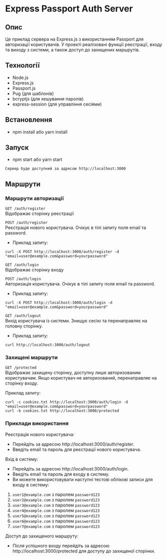 # Express Passport Auth Server

## Опис

Це приклад сервера на Express.js з використанням Passport для авторизації користувачів. У проекті реалізовані функції реєстрації, входу та виходу з системи, а також доступ до захищених маршрутів.

## Технології

- Node.js
- Express.js
- Passport.js
- Pug (для шаблонів)
- bcryptjs (для хешування паролів)
- express-session (для управління сесіями)

## Встановлення

- npm install або yarn install


## Запуск

- npm start або yarn start

`Сервер буде доступний за адресою http://localhost:3000`

## Маршрути

### Маршрути авторизації

`GET /auth/register`<br>
Відображає сторінку реєстрації

`POST /auth/register`<br>
Реєстрація нового користувача. Очікує в тілі запиту поля email та password.

- Приклад запиту:

`curl -X POST http://localhost:3000/auth/register -d "email=user@example.com&password=yourpassword"`<br>

`GET /auth/login`<br>
Відображає сторінку входу<br>

`POST /auth/login`<br>
Авторизація користувача. Очікує в тілі запиту поля email та password.<br>

- Приклад запиту:

`curl -X POST http://localhost:3000/auth/login -d "email=user@example.com&password=yourpassword"`<br>

`GET /auth/logout`<br>
Вихід користувача із системи. Знищує сесію та перенаправляє на головну сторінку.<br>

- Приклад запиту:

`curl http://localhost:3000/auth/logout`<br>

### Захищені маршрути

`GET /protected`<br>
Відображає захищену сторінку, доступну лише авторизованим користувачам. Якщо користувач не авторизований, перенаправляє на сторінку входу.<br>

Приклад запиту:<br>

`curl -c cookies.txt http://localhost:3000/auth/login -d "email=user@example.com&password=yourpassword"`<br>
`curl -b cookies.txt http://localhost:3000/protected`<br>

### Приклади використання

Реєстрація нового користувача:<br>
- Перейдіть за адресою http://localhost:3000/auth/register.
- Введіть email та пароль для реєстрації нового користувача.

Вхід в систему:<br>
- Перейдіть за адресою http://localhost:3000/auth/login.
- Введіть email та пароль для входу в систему.
- Ви можете використовувати наступні тестові облікові записи для входу в систему:

1. `user1@example.com` з паролем `password123`
2. `user2@example.com` з паролем `password123`
3. `user3@example.com` з паролем `password123`
4. `user4@example.com` з паролем `password123`
5. `user5@example.com` з паролем `password123`
6. `user6@example.com` з паролем `password123`
7. `user7@example.com` з паролем `password123`

Доступ до захищеного маршруту:<br>
- Після успішного входу перейдіть за адресою http://localhost:3000/protected для доступу до захищеної сторінки.